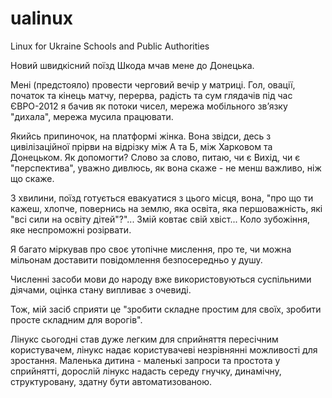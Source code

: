 ualinux
=======

Linux for Ukraine Schools and Public Authorities

Новий швидкісний поїзд Шкода мчав мене до Донецька.

Мені (предстояло) провести черговий вечір у матриці.
Гол, овації, початок та кінець матчу, перерва, радість та сум глядачів під час ЄВРО-2012 я бачив як потоки чисел, мережа мобільного зв’язку "дихала", мережа мусила працювати.

Якийсь припиночок, на платформі жінка. Вона звідси, десь з цивілізаційної прірви на відрізку між А та Б, між Харковом та Донецьком.
Як допомогти? Слово за слово, питаю, чи є Вихід, чи є "перспектива", уважно дивлюсь, як вона скаже - не менш важливо, ніж що скаже.

3 хвилини, поїзд готується евакуатися з цього місця, вона, "про що ти кажеш, хлопче, повернись на землю, яка освіта, яка першоважність, які "всі сили на освіту дітей"?"...
Змій ковтає свій хвіст... Коло зубожіння, яке неспроможні розірвати.

Я багато міркував про своє утопічне мислення, про те, чи можна мільонам доставити повідомлення безпосередньо у душу.

Численні засоби мови до народу вже використовуються суспільними діячами, оцінка стану випливає з очевиді.

Тож, мій засіб сприяти це "зробити складне простим для своїх, зробити просте складним для ворогів".

Лінукс сьогодні став дуже легким для сприйняття пересічним користувачем, лінукс надає користувачеві незрівнянні можливості для зростання.
Маленька дитина - маленькі запроси та простота у сприйнятті, дорослій лінукс надасть середу гнучку, динамічну, структуровану, здатну бути автоматизованою.
